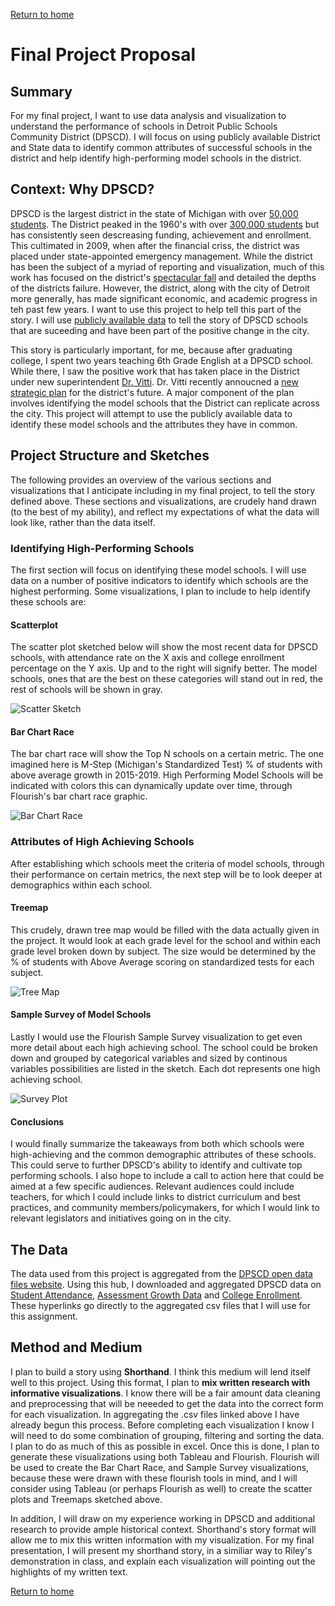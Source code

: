 [Return to home](https://danieldistler-1.github.io/Distler-portfolio/)

# Final Project Proposal

## Summary 
For my final project, I want to use data analysis and visualization to understand the performance of schools in Detroit Public Schools Community District (DPSCD). I will focus on using publicly available District and State data to identify common attributes of successful schools in the district and help identify high-performing model schools in the district. 

## Context: Why DPSCD?
DPSCD is the largest district in the state of Michigan with over [50,000 students](https://www.mischooldata.org/student-enrollment-counts-report/). The District peaked in the 1960's with over [300,000 students](https://landgrid.com/reports/schools#credits) but has consistently seen descreasing funding, achievement and enrollment. This cultimated in 2009, when after the financial criss, the district was placed under state-appointed emergency management. While the district has been the subject of a myriad of reporting and visualization, much of this work has focused on the district's [spectacular fall](https://landgrid.com/reports/schools#credits) and detailed the depths of the districts failure. However, the district, along with the city of Detroit more generally, has made significant economic, and academic progress in teh past few years. I want to use this project to help tell this part of the story. I will use [publicly available data](https://www.detroitk12.org/Page/9634) to tell the story of DPSCD schools that are suceeding and have been part of the positive change in the city. 

This story is particularly important, for me, because after graduating college, I spent two years teaching 6th Grade English at a DPSCD school.  While there, I saw the positive work that has taken place in the District under new superintendent [Dr. Vitti](https://www.detroitk12.org/superintendent). Dr. Vitti recently annoucned a [new strategic plan](https://www.detroitk12.org/cms/lib/MI50000060/Centricity/Domain/4036/Blueprint_2020_Strategies_Only.pdf) for the district's future. A major component of the plan involves identifying the model schools that the District can replicate across the city. This project will attempt to use the publicly available data to identify these model schools and the attributes they have in common. 

## Project Structure and Sketches
The following provides an overview of the various sections and visualizations that I anticipate including in my final project, to tell the story defined above. These sections and visualizations, are crudely hand drawn (to the best of my ability), and reflect my expectations of what the data will look like, rather than the data itself. 

### Identifying High-Performing Schools 

The first section will focus on identifying these model schools. I will use data on a number of positive indicators to identify which schools are the highest performing. Some visualizations, I plan to include to help identify these schools are: 

#### Scatterplot  
The scatter plot sketched below will show the most recent data for DPSCD schools, with attendance rate on the X axis and college enrollment percentage on the Y axis. Up and to the right will signify better. The model schools, ones that are the best on these categories will stand out in red, the rest of schools will be shown in gray. 

![Scatter Sketch](Scatter.jpg)

#### Bar Chart Race
The bar chart race will show the Top N schools on a certain metric. The one imagined here is M-Step (Michigan's Standardized Test) % of students with above average growth in 2015-2019. High Performing Model Schools will be indicated with colors this can dynamically update over time, through Flourish's bar chart race graphic. 

![Bar Chart Race](BarRace.jpg)

### Attributes of High Achieving Schools 
After establishing which schools meet the criteria of model schools, through their performance on certain metrics, the next step will be to look deeper at demographics within each school. 

#### Treemap 
This crudely, drawn tree map would be filled with the data actually given in the project. It would look at each grade level for the school and within each grade level broken down by subject. The size would be determined by the % of students with Above Average scoring on standardized tests for each subject. 

![Tree Map](Treemap.jpg)

#### Sample Survey of Model Schools 
Lastly I would use the Flourish Sample Survey visualization to get even more detail about each high achieving school. The school could be broken down and grouped by categorical variables and sized by continous variables possibilities are listed in the sketch. Each dot represents one high achieving school. 

![Survey Plot](survey%20plot.jpg)

#### Conclusions
I would finally summarize the takeaways from both which schools were high-achieving and the common demographic attributes of these schools. This could serve to further DPSCD's ability to identify and cultivate top performing schools. I also hope to include a call to action here that could be aimed at a few specific audiences. Relevant audiences could include teachers, for which I could include links to district curriculum and best practices, and community members/policymakers, for which I would link to relevant legislators and initiatives going on in the city. 

## The Data 
The data used from this project is aggregated from the [DPSCD open data files website](https://www.detroitk12.org/Page/9634). Using this hub, I downloaded and aggregated DPSCD data on [Student Attendance](https://danieldistler-1.github.io/Distler-portfolio/DPSCD%20Attendance%20Data%202015-2019.csv), [Assessment Growth Data](https://danieldistler-1.github.io/Distler-portfolio/DPSCD%20Growth%20Data.csv) and [College Enrollment](https://danieldistler-1.github.io/Distler-portfolio/DPSCD%20Attendance%20Data%202015-2019.csv). These hyperlinks go directly to the aggregated csv files that I will use for this assignment.   

## Method and Medium 
I plan to build a story using **Shorthand**. I think this medium will lend itself well to this project. Using this format, I plan to **mix written research with informative visualizations**. I know there will be a fair amount data cleaning and preprocessing that will be neeeded to get the data into the correct form for each visualization. In aggregating the .csv files linked above I have already begun this process. Before completing each visualization I know I will need to do some combination of grouping, filtering and sorting the data. I plan to do as much of this as possible in excel. Once this is done, I plan to generate these visualizations using both Tableau and Flourish. Flourish will be used to create the Bar Chart Race, and Sample Survey visualizations, because these were drawn with these flourish tools in mind, and I will consider using Tableau (or perhaps Flourish as well) to create the scatter plots and Treemaps sketched above. 

In addition, I will draw on my experience working in DPSCD and additional research to provide ample historical context. Shorthand's story format will allow me to mix this written information with my visualization. For my final presentation, I will present my shorthand story, in a similiar way to Riley's demonstration in class, and explain each visualization will pointing out the highlights of my written text. 

[Return to home](https://danieldistler-1.github.io/Distler-portfolio/)
